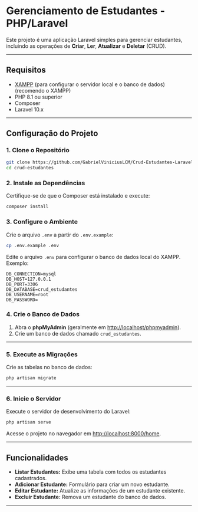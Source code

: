 # Gerenciamento de Estudantes - PHP/Laravel

Este projeto é uma aplicação Laravel simples para gerenciar estudantes, incluindo as operações de **Criar**, **Ler**, **Atualizar** e **Deletar** (CRUD).

---

## Requisitos

- [XAMPP](https://www.apachefriends.org/index.html) (para configurar o servidor local e o banco de dados) (recomendo o XAMPP)
- PHP 8.1 ou superior
- Composer
- Laravel 10.x

---

## Configuração do Projeto

### 1. Clone o Repositório
```bash
git clone https://github.com/GabrielViniciusLCM/Crud-Estudantes-Laravel.git
cd crud-estudantes
```

### 2. Instale as Dependências
Certifique-se de que o Composer está instalado e execute:
```bash
composer install
```

### 3. Configure o Ambiente
Crie o arquivo `.env` a partir do `.env.example`:
```bash
cp .env.example .env
```

Edite o arquivo `.env` para configurar o banco de dados local do XAMPP. Exemplo:
```env
DB_CONNECTION=mysql
DB_HOST=127.0.0.1
DB_PORT=3306
DB_DATABASE=crud_estudantes
DB_USERNAME=root
DB_PASSWORD=
```

### 4. Crie o Banco de Dados
1. Abra o **phpMyAdmin** (geralmente em [http://localhost/phpmyadmin](http://localhost/phpmyadmin)).
2. Crie um banco de dados chamado `crud_estudantes`.

---

### 5. Execute as Migrações
Crie as tabelas no banco de dados:
```bash
php artisan migrate
```

---

### 6. Inicie o Servidor
Execute o servidor de desenvolvimento do Laravel:
```bash
php artisan serve
```

Acesse o projeto no navegador em [http://localhost:8000/home](http://localhost:8000/home).

---

## Funcionalidades

- **Listar Estudantes:** Exibe uma tabela com todos os estudantes cadastrados.
- **Adicionar Estudante:** Formulário para criar um novo estudante.
- **Editar Estudante:** Atualize as informações de um estudante existente.
- **Excluir Estudante:** Remova um estudante do banco de dados.

---


